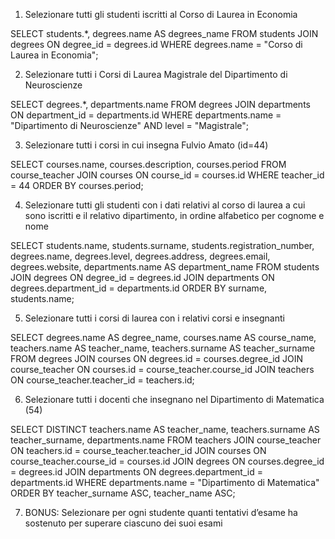 1. Selezionare tutti gli studenti iscritti al Corso di Laurea in Economia

SELECT students.*, degrees.name AS degrees_name
FROM students
JOIN degrees
ON degree_id = degrees.id
WHERE degrees.name = "Corso di Laurea in Economia";

2. Selezionare tutti i Corsi di Laurea Magistrale del Dipartimento di Neuroscienze

SELECT degrees.*, departments.name
FROM degrees
JOIN departments
ON department_id = departments.id
WHERE departments.name = "Dipartimento di Neuroscienze"
AND level = "Magistrale";

3. Selezionare tutti i corsi in cui insegna Fulvio Amato (id=44)

SELECT courses.name, courses.description, courses.period
FROM course_teacher
JOIN courses
ON course_id = courses.id
WHERE teacher_id = 44
ORDER BY courses.period;

4. Selezionare tutti gli studenti con i dati relativi al corso di laurea a cui sono iscritti e il
relativo dipartimento, in ordine alfabetico per cognome e nome

SELECT students.name, students.surname, students.registration_number, degrees.name, degrees.level, degrees.address, degrees.email, degrees.website, departments.name AS department_name
FROM students
JOIN degrees
ON degree_id = degrees.id
JOIN departments
ON degrees.department_id = departments.id
ORDER BY surname, students.name;

5. Selezionare tutti i corsi di laurea con i relativi corsi e insegnanti

SELECT degrees.name AS degree_name, courses.name AS course_name, teachers.name AS teacher_name, teachers.surname AS teacher_surname
FROM degrees
JOIN courses
ON degrees.id = courses.degree_id
JOIN course_teacher
ON courses.id = course_teacher.course_id
JOIN teachers
ON course_teacher.teacher_id = teachers.id;

6. Selezionare tutti i docenti che insegnano nel Dipartimento di Matematica (54)

SELECT DISTINCT teachers.name AS teacher_name, teachers.surname AS teacher_surname, departments.name
FROM teachers
JOIN course_teacher
ON teachers.id = course_teacher.teacher_id
JOIN courses
ON course_teacher.course_id = courses.id
JOIN degrees
ON courses.degree_id = degrees.id
JOIN departments
ON degrees.department_id = departments.id
WHERE departments.name = "Dipartimento di Matematica"
ORDER BY teacher_surname ASC, teacher_name ASC;

7. BONUS: Selezionare per ogni studente quanti tentativi d’esame ha sostenuto per
superare ciascuno dei suoi esami